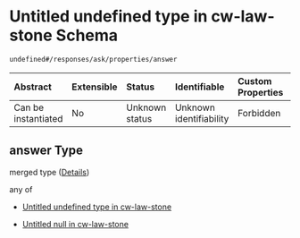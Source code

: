 # Untitled undefined type in cw-law-stone Schema

```txt
undefined#/responses/ask/properties/answer
```



| Abstract            | Extensible | Status         | Identifiable            | Custom Properties | Additional Properties | Access Restrictions | Defined In                                                             |
| :------------------ | :--------- | :------------- | :---------------------- | :---------------- | :-------------------- | :------------------ | :--------------------------------------------------------------------- |
| Can be instantiated | No         | Unknown status | Unknown identifiability | Forbidden         | Allowed               | none                | [cw-law-stone.json\*](schema/cw-law-stone.json "open original schema") |

## answer Type

merged type ([Details](cw-law-stone-responses-askresponse-properties-answer.md))

any of

*   [Untitled undefined type in cw-law-stone](cw-law-stone-responses-askresponse-properties-answer-anyof-0.md "check type definition")

*   [Untitled null in cw-law-stone](cw-law-stone-responses-askresponse-properties-answer-anyof-1.md "check type definition")
